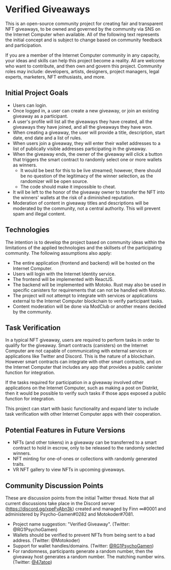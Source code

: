 # Verified Giveaways

This is an open-source community project for creating fair and transparent NFT giveaways, to be owned and governed by the community via SNS on the Internet Computer when available. All of the following text represents the initial concept and is subject to change based on community feedback and participation.

If you are a member of the Internet Computer community in any capacity, your ideas and skills can help this project become a reality. All are welcome who want to contribute, and then own and govern this project. Community roles may include: developers, artists, designers, project managers, legal experts, marketers, NFT enthusiasts, and more.

## Initial Project Goals

- Users can login.
- Once logged in, a user can create a new giveaway, or join an existing giveaway as a participant.
- A user's profile will list all the giveaways they have created, all the giveaways they have joined, and all the giveaways they have won.
- When creating a giveaway, the user will provide a title, description, start date, end date and a list of rules.
- When users join a giveaway, they will enter their wallet addresses to a list of publically visible addresses participating in the giveaway.
- When the giveaway ends, the owner of the giveaway will click a button that triggers the smart contract to randomly select one or more wallets as winners.
  - It would be best for this to be live streamed; however, there should be no question of the legitimacy of the winner selection, as the randomizer will be open source.
  - The code should make it impossible to cheat.
- It will be left to the honor of the giveaway owner to transfer the NFT into the winners' wallets at the risk of a diminished reputation.
- Moderation of content in giveaway titles and descriptions will be moderated by the community, not a central authority. This will prevent spam and illegal content.

## Technologies

The intention is to develop the project based on community ideas within the limitations of the applied technologies and the skillsets of the participating community. The following assumptions also apply:

- The entire application (frontend and backend) will be hosted on the Internet Computer.
- Users will login with the Internet Identity service.
- The frontend will be implemented with ReactJS.
- The backend will be implemented with Motoko. Rust may also be used in specific canisters for requirements that can not be handled with Motoko.
- The project will not attempt to integrate with services or applications external to the Internet Computer blockchain to verify participant tasks.
- Content moderation will be done via ModClub or another means decided by the community.

## Task Verification

In a typical NFT giveaway, users are required to perform tasks in order to qualify for the giveaway. Smart contracts (canisters) on the Internet Computer are not capable of communicating with external services or applications like Twitter and Discord. This is the nature of a blockchain. However smart contracts can integrate with other smart contracts, and on the Internet Computer that includes any app that provides a public canister function for integration.

If the tasks required for participation in a giveaway involved other applications on the Internet Computer, such as making a post on Distrikt, then it would be possible to verify such tasks if those apps exposed a public function for integration.

This project can start with basic functionality and expand later to include task verification with other Internet Computer apps with their cooperation.

## Potential Features in Future Versions

- NFTs (and other tokens) in a giveaway can be transferred to a smart contract to hold in escrow, only to be released to the randomly selected winners.
- NFT minting for one-of-ones or collections with randomly generated traits.
- VR NFT gallery to view NFTs in upcoming giveaways.

## Community Discussion Points

These are discussion points from the initial Twitter thread. Note that all current discussions take place in the Discord server (https://discord.gg/xpeFvAbn3k) created and managed by Finn ∞#0001 and administered by Psycho-Gamen#0282 and Motokoder#7081.

- Project name suggestion: "Verified Giveaway". (Twitter: @RG1PsychoGamen)
- Wallets should be verified to prevent NFTs from being sent to a bad address. (Twitter: @Motokoder)
- Support for wallet handles/domains. (Twitter: [@RG1PsychoGamen](https://twitter.com/RG1PsychoGamen/status/1481464287600197634))
- For randomness, participants generate a random number, then the giveaway host generates a random number. The matching number wins. (Twitter: [@47atop](https://twitter.com/47atop/status/1481496566380834821?t=Z9QyFkvn1dFVIhqEgN96sg&s=19))
